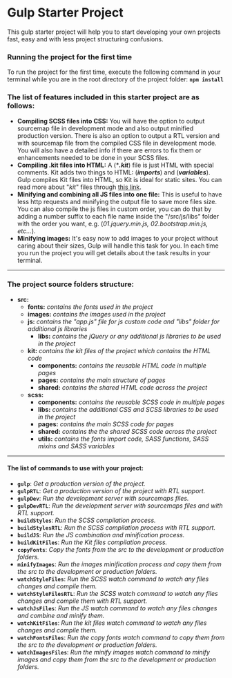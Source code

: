 # Gulp Starter Project
This gulp starter project will help you to start developing your own projects fast, easy and with less project structuring confusions.

### Running the project for the first time
To run the project for the first time, execute the following command in your terminal while you are in the root directory of the project folder: **`npm install`**

### The list of features included in this starter project are as follows:
* **Compiling SCSS files into CSS:** You will have the option to output sourcemap file in development mode and also output minified production version. There is also an option to output a RTL version and with sourcemap file from the compiled CSS file in development mode. You will also have a detailed info if there are errors to fix them or enhancements needed to be done in your SCSS files.
* **Compiling .kit files into HTML:** A (\*_**.kit**_) file is just HTML with special comments. Kit adds two things to HTML: (_**imports**_) and (_**variables**_). Gulp compiles Kit files into HTML, so Kit is ideal for static sites. You can read more about "_kit_" files through [this link](https://codekitapp.com/help/kit/). 
* **Minifying and combining all JS files into one file:** This is useful to have less http requests and minifying the output file to save more files size. You can also compile the js files in custom order, you can do that by adding a number suffix to each file name inside the "/src/js/libs" folder with the order you want, e.g. (_01.jquery.min.js, 02.bootstrap.min.js, etc..._).
* **Minifying images:** It's easy now to add images to your project without caring about their sizes, Gulp will handle this task for you. In each time you run the project you will get details about the task results in your terminal.

***

### The project source folders structure:
* **src:**
    * **fonts:** _contains the fonts used in the project_
    * **images:** _contains the images used in the project_
    * **js:** _contains the "app.js" file for js custom code and "libs" folder for additional js libraries_
        * **libs:** _contains the jQuery or any additional js libraries to be used in the project_
    * **kit:** _contains the kit files of the project which contains the HTML code_
        * **components:** _contains the reusable HTML code in multiple pages_
        * **pages:** _contains the main structure of pages_
        * **shared:** _contains the shared HTML code across the project_ 
    * **scss:**
        * **components:** _contains the reusable SCSS code in multiple pages_
        * **libs:** _contains the additional CSS and SCSS libraries to be used in the project_
        * **pages:** _contains the main SCSS code for pages_
        * **shared:** _contains the the shared SCSS code across the project_
        * **utils:** _contains the fonts import code, SASS functions, SASS mixins and SASS variables_

***

#### The list of commands to use with your project:
* **`gulp`**: _Get a production version of the project._
* **`gulpRTL`**: _Get a production version of the project with RTL support._
* **`gulpDev`**: _Run the development server with sourcemaps files._
* **`gulpDevRTL`**: _Run the development server with sourcemaps files and with RTL support._
* **`buildStyles`**: _Run the SCSS compilation process._
* **`buildStylesRTL`**: _Run the SCSS compilation process with RTL support._
* **`buildJS`**: _Run the JS combination and minification process._
* **`buildKitFiles`**: _Run the Kit files compilation process._
* **`copyFonts`**: _Copy the fonts from the src to the development or production folders._
* **`minifyImages`**: _Run the images minification process and copy them from the src to the development or production folders._
* **`watchStyleFiles`**: _Run the SCSS watch command to watch any files changes and compile them._
* **`watchStyleFilesRTL`**: _Run the SCSS watch command to watch any files changes and compile them with RTL support._
* **`watchJsFiles`**: _Run the JS watch command to watch any files changes and combine and minify them._
* **`watchKitFiles`**: _Run the kit files watch command to watch any files changes and compile them._
* **`watchFontsFiles`**: _Run the copy fonts watch command to copy them from the src to the development or production folders._
* **`watchImagesFiles`**: _Run the minify images watch command to minify images and copy them from the src to the development or production folders._